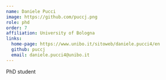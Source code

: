 ```yaml
---
name: Daniele Pucci
image: https://github.com/puccj.png
role: phd
order: 7
affiliation: University of Bologna
links:
  home-page: https://www.unibo.it/sitoweb/daniele.pucci4/en
  github: puccj
  email: daniele.pucci4@unibo.it
---
```


PhD student
